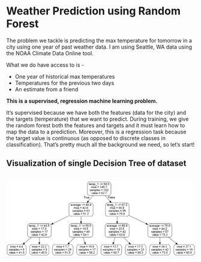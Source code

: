 # Weather Prediction using Random Forest

The problem we tackle is predicting the max temperature for tomorrow in a city using one year of past weather data.
I am using Seattle, WA data using the NOAA Climate Data Online tool.

What we do have access to is - 
<ul>
  <li>One year of historical max temperatures</li>
  <li>Temperatures for the previous two days</li>
  <li>An estimate from a friend</li>
</ul>
<b>This is a supervised, regression machine learning problem.</b>

It’s supervised because
we have both the features (data for the city) and the targets (temperature) that we want to predict.
During training, we give the random forest both the features and targets and it must learn how to map the data to a prediction.
Moreover, this is a regression task because the target value is continuous (as opposed to discrete classes in classification). 
That’s pretty much all the background we need, so let’s start!


## Visualization of single Decision Tree of dataset
&nbsp; &nbsp; &nbsp; &nbsp; &nbsp; &nbsp; &nbsp; &nbsp; &nbsp;
![alt text](https://github.com/BisariaUtkarsh/Weather_Prediction/blob/master/small_tree.png)
